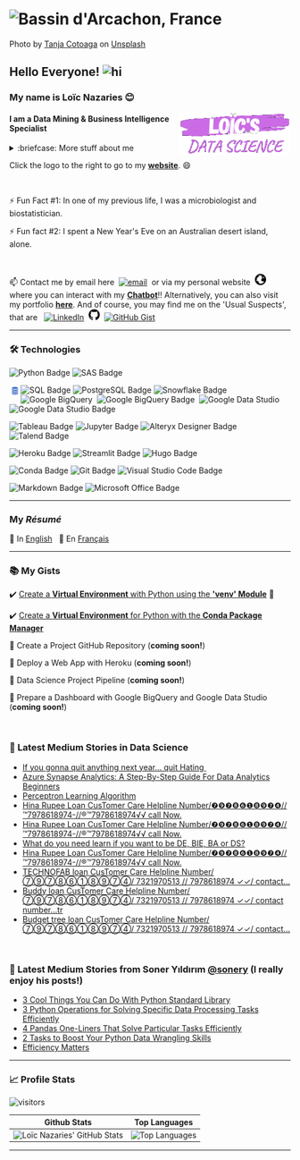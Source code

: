 # ![Bassin d'Arcachon, France](https://raw.githubusercontent.com/loic-nazaries/loic-nazaries/main/images/arcachon.jpg "Bassin d'Arcachon, France")

Photo by <a href="https://unsplash.com/@tarafuco?utm_source=unsplash&utm_medium=referral&utm_content=creditCopyText">Tanja Cotoaga</a> on <a href="https://unsplash.com/s/photos/arcachon?utm_source=unsplash&utm_medium=referral&utm_content=creditCopyText">Unsplash</a>

## Hello Everyone! <img alt="hi" width="26" src="https://user-images.githubusercontent.com/1303154/88677602-1635ba80-d120-11ea-84d8-d263ba5fc3c0.gif" />

### My name is Loïc Nazaries :blush:

[<img alt="Loïc's Data Science Logo" align="right" width="200" src="https://raw.githubusercontent.com/loic-nazaries/loic-nazaries/main/images/logo-dark.png" />][website]

#### I am a **Data Mining** & **Business Intelligence** Specialist

<details>
  <summary>
    :briefcase: More stuff about me
  </summary>

> I am a **Data Specialist** with over 10 years of experience in the fields of biostatistics, data exploration (**Data Mining**) and **Machine Learning**. I am passionate about the whole **data life cycle**, from modelling a database to its use in the field of **Business Intelligence** through the creation of simple and impactful visuals such as **dashboards**. Thus, **exploratory data analysis** has the potential to strengthen a faster and more clever decision-making process.

</details>

Click the logo to the right to go to my [**website**](https://loicnazaries.com "Website"). :smile:

&nbsp;

⚡ Fun Fact #1: In one of my previous life, I was a microbiologist and biostatistician.

⚡ Fun fact #2: I spent a New Year's Eve on an Australian desert island, alone.

&nbsp;

:mailbox: Contact me by email here&nbsp;
[![email](https://img.shields.io/badge/-loicnazaries.datascience-red?style=plastic&labelColor=red&logo=gmail&logoColor=white)][email]&nbsp;
or via my personal website&nbsp;
[<img alt="Loïc's Data Science" width="20" src="https://raw.githubusercontent.com/iconic/open-iconic/master/svg/globe.svg" />][contact_website]&nbsp;
where you can interact with my <u>**Chatbot**</u>!!
Alternatively, you can also visit my portfolio [**here**](https://loic-nazaries.github.io/loic-nazaries-portfolio "Loïc Nazaries’ Data Science Portfolio").
And of course, you may find me on the 'Usual Suspects', that are &nbsp;
[<img alt="LinkedIn" width="20" src="https://i.imgur.com/OQUXwNp.jpeg" />][linkedin]&nbsp;
[<img alt="GitHub" width="20" src="https://raw.githubusercontent.com/github/explore/78df643247d429f6cc873026c0622819ad797942/topics/github/github.png" />][github]&nbsp;
[<img alt="GitHub Gist" width="60" src="https://img.shields.io/badge/-Gist-black?style=plastic&labelColor=black&logo=github&logoColor=white" />][github_gist]

---

### :hammer_and_wrench: Technologies

<!-- TODO: Make technologies links takes you to repositories or tutorials -->

![Python Badge](https://img.shields.io/badge/-python-yellow?style=for-the-badge&labelColor=blue&logo=python&logoColor=white)
![SAS Badge](https://img.shields.io/badge/-sas-blue?style=for-the-badge&labelColor=black&logo=sas&logoColor=blue)

<img alt="SQL" align="left" width="20" src="https://raw.githubusercontent.com/github/explore/80688e429a7d4ef2fca1e82350fe8e3517d3494d/topics/sql/sql.png" />![SQL Badge](https://img.shields.io/badge/-sql-blue?style=for-the-badge)
![PostgreSQL Badge](https://img.shields.io/badge/-postgresql-blue?style=for-the-badge&labelColor=white&logo=postgresql&logoColor=blue)
![Snowflake Badge](https://img.shields.io/badge/-snowflake-66ccf4?style=for-the-badge&labelColor=white&logo=snowflake&logoColor=66ccf4)
&nbsp;<img alt="Google BigQuery" width="20" src="https://cdn.worldvectorlogo.com/logos/google-bigquery-logo-1.svg" />&nbsp;&nbsp;![Google BigQuery Badge](https://img.shields.io/badge/-google_bigquery-blue?style=for-the-badge&labelColor=blue&logo=google-big-query&logoColor=blue)
&nbsp;<img alt="Google Data Studio" width="20" src="https://cdn.worldvectorlogo.com/logos/google-data-studio.svg" />&nbsp;&nbsp;![Google Data Studio Badge](https://img.shields.io/badge/-google_data_studio-blue?style=for-the-badge&labelColor=red&logo=google-data-studio&logoColor=red)

![Tableau Badge](https://img.shields.io/badge/-tableau-grey?style=for-the-badge&labelColor=white&logo=tableau&logoColor=grey)
![Jupyter Badge](https://img.shields.io/badge/-jupyter-orange?style=for-the-badge&labelColor=white&logo=jupyter&logoColor=orange)
![Alteryx Designer Badge](https://img.shields.io/badge/-alteryx_designer-69aeea?style=for-the-badge&labelColor=black&logo=altery-designerx&logoColor=69aeea)
![Talend Badge](https://img.shields.io/badge/-talend-blue?style=for-the-badge&labelColor=black&logo=talend&logoColor=green)

![Heroku Badge](https://img.shields.io/badge/-heroku-purple?style=for-the-badge&labelColor=white&logo=heroku&logoColor=purple)
![Streamlit Badge](https://img.shields.io/badge/-streamlit-red?style=for-the-badge&labelColor=white&logo=streamlit&logoColor=red)
![Hugo Badge](https://img.shields.io/badge/-hugo-violet?style=for-the-badge&labelColor=black&logo=hugo&logoColor=violet)

![Conda Badge](https://img.shields.io/badge/-conda-green?style=for-the-badge&labelColor=black&logo=anaconda&logoColor=green)
![Git Badge](https://img.shields.io/badge/-git-red?style=for-the-badge&labelColor=black&logo=git&logoColor=red)
![Visual Studio Code Badge](https://img.shields.io/badge/-visual_studio_code-blue?style=for-the-badge&labelColor=white&logo=visual-studio-code&logoColor=blue)

![Markdown Badge](https://img.shields.io/badge/-markdown-black?style=for-the-badge&labelColor=white&logo=markdown&logoColor=black)
![Microsoft Office Badge](https://img.shields.io/badge/-microsoft_office-red?style=for-the-badge&labelColor=white&logo=microsoft-office&logoColor=red)

<!-- <img alt="Visual Studio Code" align="left" width="26" src="https://raw.githubusercontent.com/github/explore/80688e429a7d4ef2fca1e82350fe8e3517d3494d/topics/visual-studio-code/visual-studio-code.png" />
<img alt="Tableau" align="left" width="26" src="https://cdn.worldvectorlogo.com/logos/tableau-software.svg" />
<img alt="Google" align="left" width="26" src="https://cdn.jsdelivr.net/npm/simple-icons@v3/icons/google.svg" />
&nbsp; -->

---

### My *Résumé*

:paperclip: In [English](https://raw.githubusercontent.com/loic-nazaries/loic-nazaries/main/CV/CV_Nazaries.L_consultant_data_eng.pdf "English CV")
&nbsp;
:paperclip: En [Français](https://raw.githubusercontent.com/loic-nazaries/loic-nazaries/main/CV/CV_Nazaries.L_consultant_data_fr.pdf "CV en français")

---

### :books: My Gists

:heavy_check_mark: [Create a **Virtual Environment** with Python using the **'venv' Module**](https://gist.github.com/loic-nazaries/c25ce9f7b01b107573796b026522a3ad) :snake:

:heavy_check_mark: [Create a **Virtual Environment** for Python with the **Conda Package Manager**](https://gist.github.com/loic-nazaries/b18a908473935243fc23586f35d4bacc)

:red_circle: Create a Project GitHub Repository (**coming soon!**)

:red_circle: Deploy a Web App with Heroku (**coming soon!**)

:red_circle: Data Science Project Pipeline (**coming soon!**)

:red_circle: Prepare a Dashboard with Google BigQuery and Google Data Studio (**coming soon!**)

&nbsp;

### :newspaper: Latest Medium Stories in **Data Science**

<!-- MEDIUM-STORY-LIST:START -->
- [If you gonna quit anything next year…
quit Hating ️](https://medium.com/@smartkingak9/if-you-gonna-quit-anything-next-year-quit-hating-%EF%B8%8F-db4398ad6347?source=rss------data_science-5)
- [Azure Synapse Analytics: A Step-By-Step Guide For Data Analytics Beginners](https://medium.com/@ansam.yousry/azure-synapse-analytics-a-step-by-step-guide-for-data-analytics-beginners-1092d9b8859b?source=rss------data_science-5)
- [Perceptron Learning Algorithm](https://medium.com/@powenhsu1019/perceptron-learning-algorithm-63d11fbfba84?source=rss------data_science-5)
- [Hina Rupee Loan CusTomer Care Helpline Number/❼❾❼❽❻❶❽❾❼❹//™7978618974-//®™7978618974√√ call Now.](https://medium.com/@hlobookhi/hina-rupee-loan-customer-care-helpline-number-%E2%9D%BC%E2%9D%BE%E2%9D%BC%E2%9D%BD%E2%9D%BB%E2%9D%B6%E2%9D%BD%E2%9D%BE%E2%9D%BC%E2%9D%B9-7978618974-7978618974-call-now-669f94b90b20?source=rss------data_science-5)
- [Hina Rupee Loan CusTomer Care Helpline Number/❼❾❼❽❻❶❽❾❼❹//™7978618974-//®™7978618974√√ call Now.](https://medium.com/@hlobookhi/hina-rupee-loan-customer-care-helpline-number-%E2%9D%BC%E2%9D%BE%E2%9D%BC%E2%9D%BD%E2%9D%BB%E2%9D%B6%E2%9D%BD%E2%9D%BE%E2%9D%BC%E2%9D%B9-7978618974-7978618974-call-now-6e3e275a8c9a?source=rss------data_science-5)
- [What do you need learn if you want to be DE, BIE, BA or DS?](https://medium.com/@llizhang0122/what-do-you-need-learn-if-you-want-to-be-de-bie-ba-or-ds-731b6d16455d?source=rss------data_science-5)
- [Hina Rupee Loan CusTomer Care Helpline Number/❼❾❼❽❻❶❽❾❼❹//™7978618974-//®™7978618974√√ call Now.](https://medium.com/@hlobookhi/hina-rupee-loan-customer-care-helpline-number-%E2%9D%BC%E2%9D%BE%E2%9D%BC%E2%9D%BD%E2%9D%BB%E2%9D%B6%E2%9D%BD%E2%9D%BE%E2%9D%BC%E2%9D%B9-7978618974-7978618974-call-now-7d42b1c0380e?source=rss------data_science-5)
- [TECHNOFAB loan CusTomer Care Helpline Number/⑦⑨⑦⑧⑥①⑧⑨⑦④/ 7321970513 // 7978618974 ✓✓/ contact…](https://medium.com/@rahul748998/technofab-loan-customer-care-helpline-number-%E2%91%A6%E2%91%A8%E2%91%A6%E2%91%A7%E2%91%A5%E2%91%A0%E2%91%A7%E2%91%A8%E2%91%A6%E2%91%A3-7321970513-7978618974-contact-2be8a0e15a16?source=rss------data_science-5)
- [Buddy loan CusTomer Care Helpline Number/⑦⑨⑦⑧⑥①⑧⑨⑦④/ 7321970513 // 7978618974 ✓✓/ contact number…tr](https://medium.com/@qq336404/buddy-loan-customer-care-helpline-number-%E2%91%A6%E2%91%A8%E2%91%A6%E2%91%A7%E2%91%A5%E2%91%A0%E2%91%A7%E2%91%A8%E2%91%A6%E2%91%A3-7321970513-7978618974-contact-number-tr-34a8c29f7a32?source=rss------data_science-5)
- [Budget tree loan CusTomer Care Helpline Number/⑦⑨⑦⑧⑥①⑧⑨⑦④/ 7321970513 // 7978618974 ✓✓/ contact…](https://medium.com/@wca5265/budget-tree-loan-customer-care-helpline-number-%E2%91%A6%E2%91%A8%E2%91%A6%E2%91%A7%E2%91%A5%E2%91%A0%E2%91%A7%E2%91%A8%E2%91%A6%E2%91%A3-7321970513-7978618974-contact-d5979792dec4?source=rss------data_science-5)
<!-- MEDIUM-STORY-LIST:END -->

&nbsp;

### :newspaper: Latest Medium Stories from **Soner Yıldırım** [@sonery](https://sonery.medium.com) (I really enjoy his posts!)

<!-- MEDIUM-STORY-LIST-SONERY:START -->
- [3 Cool Things You Can Do With Python Standard Library](https://sonery.medium.com/3-cool-things-you-can-do-with-python-standard-library-35f773019497?source=rss-2cf6b549448------2)
- [3 Python Operations for Solving Specific Data Processing Tasks Efficiently](https://towardsdatascience.com/3-python-operations-for-solving-specific-data-processing-tasks-efficiently-551c8ed41c02?source=rss-2cf6b549448------2)
- [4 Pandas One-Liners That Solve Particular Tasks Efficiently](https://towardsdatascience.com/4-pandas-one-liners-that-surprised-me-in-a-good-way-b67955211f81?source=rss-2cf6b549448------2)
- [2 Tasks to Boost Your Python Data Wrangling Skills](https://towardsdatascience.com/2-tasks-to-boost-your-python-data-wrangling-skills-3daf6c1c0528?source=rss-2cf6b549448------2)
- [Efficiency Matters](https://sonery.medium.com/efficiency-matters-5e35b482a858?source=rss-2cf6b549448------2)
<!-- MEDIUM-STORY-LIST-SONERY:END -->

---

### :chart_with_upwards_trend: Profile Stats

![visitors](https://visitor-badge.glitch.me/badge?page_id=loic-nazaries.loic-nazaries)

| Github Stats                                                                                                                                                        | Top Languages                                                                                                                                                                                                                                                            |
| ------------------------------------------------------------------------------------------------------------------------------------------------------------------- | ------------------------------------------------------------------------------------------------------------------------------------------------------------------------------------------------------------------------------------------------------------------------ |
| ![Loïc Nazaries' GitHub Stats](https://github-readme-stats.vercel.app/api?username=loic-nazaries&count_private=true&theme=dracula&show_icons=true&hide_title=false) | ![Top Languages](https://github-readme-stats.vercel.app/api/top-langs/?username=loic-nazaries&exclude_repo=starter_repo,streamlit_heroku_example,awesome-markdown,jupyterlab-git,binder_test,my-first-binder,ipenywis,github-readme-stats&langs_count=10&layout=compact) |

---

<!-- links to social media accounts -->
[website]: https://www.loicnazaries.com "Loïc's Data Science"
[email]: mailto:loicnazaries.datascience@gmail.com "Google Mail"
[contact_website]: https://www.loicnazaries.com/#contact "Contact Me"
[linkedin]: https://www.linkedin.com/in/loic-nazaries "LinkedIn"
[github]: https://github.com/loic-nazaries "GitHub"
[github_gist]: https://gist.github.com/loic-nazaries "GitHub Gist"
